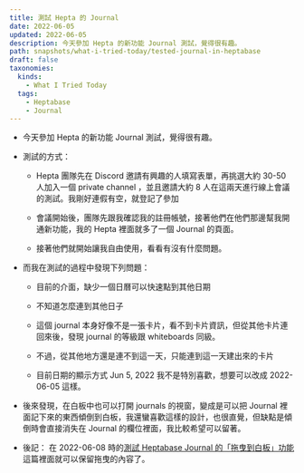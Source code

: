 ```yaml
---
title: 測試 Hepta 的 Journal
date: 2022-06-05
updated: 2022-06-05
description: 今天參加 Hepta 的新功能 Journal 測試，覺得很有趣。
path: snapshots/what-i-tried-today/tested-journal-in-heptabase
draft: false
taxonomies:
  kinds: 
    - What I Tried Today
  tags: 
    - Heptabase
    - Journal
---
```


* 今天參加 Hepta 的新功能 Journal 測試，覺得很有趣。

* 測試的方式：

  * Hepta 團隊先在 Discord 邀請有興趣的人填寫表單，再挑選大約 30-50 人加入一個 private channel ，並且邀請大約 8 人在這兩天進行線上會議的測試。我剛好連假有空，就登記了參加

  * 會議開始後，團隊先跟我確認我的註冊帳號，接著他們在他們那邊幫我開通新功能，我的 Hepta 裡面就多了一個 Journal 的頁面。

  * 接著他們就開始讓我自由使用，看看有沒有什麼問題。

* 而我在測試的過程中發現下列問題：

  * 目前的介面，缺少一個日曆可以快速點到其他日期

  * 不知道怎麼連到其他日子

  * 這個 journal 本身好像不是一張卡片，看不到卡片資訊，但從其他卡片連回來後，發現 journal 的等級跟 whiteboards 同級。

  * 不過，從其他地方還是連不到這一天，只能連到這一天建出來的卡片

  * 目前日期的顯示方式 Jun 5, 2022 我不是特別喜歡，想要可以改成 2022-06-05 這樣。

* 後來發現，在白板中也可以打開 journals 的視窗，變成是可以把 Journal 裡面記下來的東西傾倒到白板，我還蠻喜歡這樣的設計，也很直覺，但缺點是傾倒時會直接消失在 Journal 的欄位裡面，我比較希望可以留著。

* 後記： 在 2022-06-08 時的[測試 Heptabase Journal 的「拖曳到白板」功能](/snapshots/what-i-tried-today/tested-heptabase-journal-dragging-to-whiteboard) 這篇裡面就可以保留拖曳的內容了。